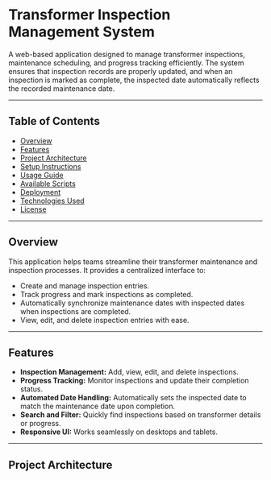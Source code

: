 # Transformer Inspection Management System

A web-based application designed to manage transformer inspections, maintenance scheduling, and progress tracking efficiently. The system ensures that inspection records are properly updated, and when an inspection is marked as complete, the inspected date automatically reflects the recorded maintenance date.

---

## Table of Contents
- [Overview](#overview)
- [Features](#features)
- [Project Architecture](#project-architecture)
- [Setup Instructions](#setup-instructions)
- [Usage Guide](#usage-guide)
- [Available Scripts](#available-scripts)
- [Deployment](#deployment)
- [Technologies Used](#technologies-used)
- [License](#license)

---

## Overview

This application helps teams streamline their transformer maintenance and inspection processes. It provides a centralized interface to:
- Create and manage inspection entries.
- Track progress and mark inspections as completed.
- Automatically synchronize maintenance dates with inspected dates when inspections are completed.
- View, edit, and delete inspection entries with ease.

---

## Features

- **Inspection Management:** Add, view, edit, and delete inspections.
- **Progress Tracking:** Monitor inspections and update their completion status.
- **Automated Date Handling:** Automatically sets the inspected date to match the maintenance date upon completion.
- **Search and Filter:** Quickly find inspections based on transformer details or progress.
- **Responsive UI:** Works seamlessly on desktops and tablets.

---

## Project Architecture
